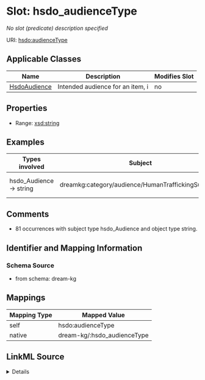 

# Slot: hsdo_audienceType


_No slot (predicate) description specified_





URI: [hsdo:audienceType](hsdo:audienceType)



<!-- no inheritance hierarchy -->





## Applicable Classes

| Name | Description | Modifies Slot |
| --- | --- | --- |
| [HsdoAudience](../classes/HsdoAudience.md) | Intended audience for an item, i |  no  |







## Properties

* Range: [xsd:string](xsd:string)






## Examples

| Types involved | Subject | Predicate | Object |
| --- | --- | --- | --- |
| hsdo_Audience → string | dreamkg:category/audience/HumanTraffickingSurvivors | hsdo:audienceType | human trafficking survivors |


## Comments

* 81 occurrences with subject type hsdo_Audience and object type string.

## Identifier and Mapping Information







### Schema Source


* from schema: dream-kg




## Mappings

| Mapping Type | Mapped Value |
| ---  | ---  |
| self | hsdo:audienceType |
| native | dream-kg/:hsdo_audienceType |




## LinkML Source

<details>
```yaml
name: hsdo_audienceType
description: No slot (predicate) description specified
comments:
- 81 occurrences with subject type hsdo_Audience and object type string.
examples:
- description: hsdo_Audience → string
  object:
    example_object: human trafficking survivors
    example_predicate: hsdo:audienceType
    example_subject: dreamkg:category/audience/HumanTraffickingSurvivors
from_schema: dream-kg
rank: 1000
slot_uri: hsdo:audienceType
alias: hsdo_audienceType
domain_of:
- hsdo_Audience
range: string

```
</details>